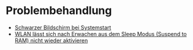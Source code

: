 # Problembehandlung

+	[Schwarzer Bildschirm bei Systemstart](black-screen-startup.md)
+	[WLAN lässt sich nach Erwachen aus dem Sleep Modus (Suspend to RAM) nicht wieder aktivieren](wifi-suspend.md)
